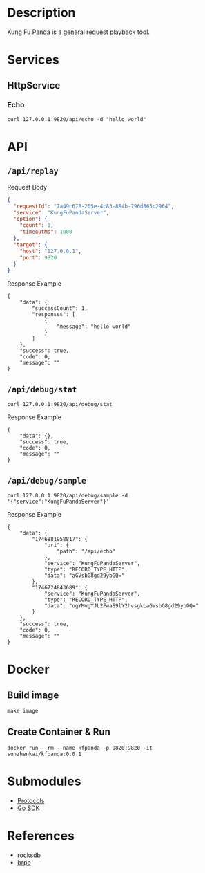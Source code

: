# Description

Kung Fu Panda is a general request playback tool.

# Services

## HttpService

### Echo

```shell
curl 127.0.0.1:9820/api/echo -d "hello world"
```

# API

## `/api/replay`

Request Body

```json
{
  "requestId": "7a49c678-205e-4c83-884b-796d865c2964",
  "service": "KungFuPandaServer",
  "option": {
    "count": 1,
    "timeoutMs": 1000
  },
  "target": {
    "host": "127.0.0.1",
    "port": 9820
  }
}
```

Response Example

```shell
{
    "data": {
        "successCount": 1,
        "responses": [
            {
                "message": "hello world"
            }
        ]
    },
    "success": true,
    "code": 0,
    "message": ""
}
```

## `/api/debug/stat`

```shell
curl 127.0.0.1:9820/api/debug/stat
```

Response Example

```shell
{
    "data": {},
    "success": true,
    "code": 0,
    "message": ""
}
```

## `/api/debug/sample`

```shell
curl 127.0.0.1:9820/api/debug/sample -d '{"service":"KungFuPandaServer"}'
```

Response Example

```shell
{
    "data": {
        "1746881958817": {
            "uri": {
                "path": "/api/echo"
            },
            "service": "KungFuPandaServer",
            "type": "RECORD_TYPE_HTTP",
            "data": "aGVsbG8gd29ybGQ="
        },
        "1746724843689": {
            "service": "KungFuPandaServer",
            "type": "RECORD_TYPE_HTTP",
            "data": "ogYMugYJL2FwaS9lY2hvsgkLaGVsbG8gd29ybGQ="
        }
    },
    "success": true,
    "code": 0,
    "message": ""
}
```

# Docker

## Build image

```shell
make image
```

## Create Container & Run

```shell
docker run --rm --name kfpanda -p 9820:9820 -it sunzhenkai/kfpanda:0.0.1
```

# Submodules

- [Protocols](https://github.com/sunzhenkai/kung-fu-panda-protocols)
- [Go SDK](https://github.com/sunzhenkai/kfpanda-go-sdk)

# References

- [rocksdb](https://github.com/facebook/rocksdb)
- [brpc](https://github.com/apache/brpc)
